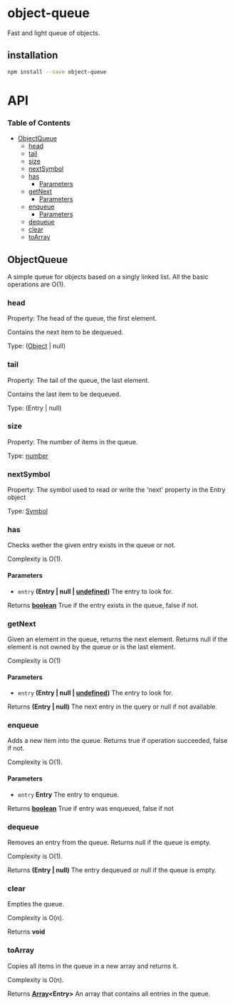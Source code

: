 # object-queue

Fast and light queue of objects.

## installation

```sh
npm install --save object-queue
```

# API

<!-- Generated by documentation.js. Update this documentation by updating the source code. -->

### Table of Contents

-   [ObjectQueue](#objectqueue)
    -   [head](#head)
    -   [tail](#tail)
    -   [size](#size)
    -   [nextSymbol](#nextsymbol)
    -   [has](#has)
        -   [Parameters](#parameters)
    -   [getNext](#getnext)
        -   [Parameters](#parameters-1)
    -   [enqueue](#enqueue)
        -   [Parameters](#parameters-2)
    -   [dequeue](#dequeue)
    -   [clear](#clear)
    -   [toArray](#toarray)

## ObjectQueue

A simple queue for objects based on a singly linked list.
All the basic operations are O(1).

### head

Property: The head of the queue, the first element.

Contains the next item to be dequeued.

Type: ([Object](https://developer.mozilla.org/docs/Web/JavaScript/Reference/Global_Objects/Object) | null)

### tail

Property: The tail of the queue, the last element.

Contains the last item to be dequeued.

Type: (Entry | null)

### size

Property: The number of items in the queue.

Type: [number](https://developer.mozilla.org/docs/Web/JavaScript/Reference/Global_Objects/Number)

### nextSymbol

Property: The symbol used to read or write the 'next' property in the Entry object

Type: [Symbol](https://developer.mozilla.org/docs/Web/JavaScript/Reference/Global_Objects/Symbol)

### has

Checks wether the given entry exists in the queue or not.

Complexity is O(1).

#### Parameters

-   `entry` **(Entry | null | [undefined](https://developer.mozilla.org/docs/Web/JavaScript/Reference/Global_Objects/undefined))** The entry to look for.

Returns **[boolean](https://developer.mozilla.org/docs/Web/JavaScript/Reference/Global_Objects/Boolean)** True if the entry exists in the queue, false if not.

### getNext

Given an element in the queue, returns the next element.
Returns null if the element is not owned by the queue or is the last element.

Complexity is O(1)

#### Parameters

-   `entry` **(Entry | null | [undefined](https://developer.mozilla.org/docs/Web/JavaScript/Reference/Global_Objects/undefined))** The entry to look for.

Returns **(Entry | null)** The next entry in the query or null if not available.

### enqueue

Adds a new item into the queue.
Returns true if operation succeeded, false if not.

Complexity is O(1).

#### Parameters

-   `entry` **Entry** The entry to enqueue.

Returns **[boolean](https://developer.mozilla.org/docs/Web/JavaScript/Reference/Global_Objects/Boolean)** True if entry was enqueued, false if not

### dequeue

Removes an entry from the queue.
Returns null if the queue is empty.

Complexity is O(1).

Returns **(Entry | null)** The entry dequeued or null if the queue is empty.

### clear

Empties the queue.

Complexity is O(n).

Returns **void** 

### toArray

Copies all items in the queue in a new array and returns it.

Complexity is O(n).

Returns **[Array](https://developer.mozilla.org/docs/Web/JavaScript/Reference/Global_Objects/Array)&lt;Entry>** An array that contains all entries in the queue.
